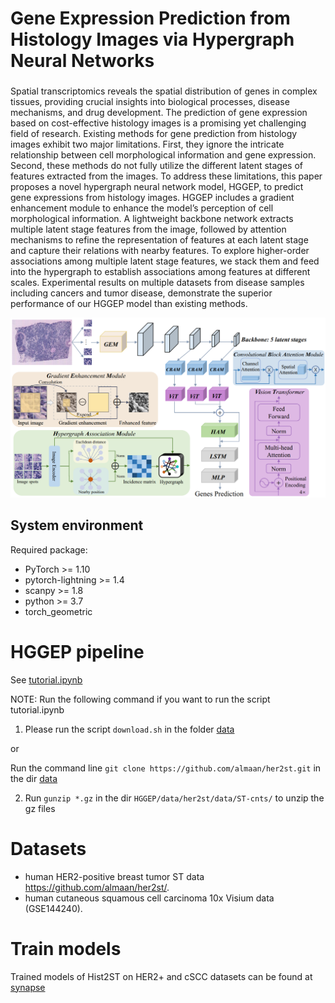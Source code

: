 # Gene Expression Prediction from Histology Images via Hypergraph Neural Networks
### 


Spatial transcriptomics reveals the spatial distribution of genes in complex tissues, providing crucial insights into biological processes, disease mechanisms, and drug development. The prediction of gene expression based on cost-effective histology images is a promising yet challenging field of research. Existing methods for gene prediction from histology images exhibit two major limitations. First, they ignore the intricate relationship between cell morphological information and gene expression. Second, these methods do not fully utilize the different latent stages of features extracted from the images. To address these limitations, this paper proposes a novel hypergraph neural network model, HGGEP, to predict gene expressions from histology images. HGGEP includes a gradient enhancement module to enhance the model’s perception of cell morphological information. A lightweight backbone network extracts multiple latent stage features from the image, followed by attention mechanisms to refine the representation of features at each latent stage and capture their relations with nearby features. To explore higher-order associations among multiple latent stage features, we stack them and feed into the hypergraph to establish associations among features at different scales. Experimental results on multiple datasets from disease samples including cancers and tumor disease, demonstrate the superior performance of our HGGEP model than existing methods.
       


![(Variational) gcn](Figures/workflow.png)



## System environment
Required package:
- PyTorch >= 1.10
- pytorch-lightning >= 1.4
- scanpy >= 1.8
- python >= 3.7
- torch_geometric



# HGGEP pipeline

See [tutorial.ipynb](tutorial.ipynb)


NOTE: Run the following command if you want to run the script tutorial.ipynb
 
1.  Please run the script `download.sh` in the folder [data](https://github.com/biomed-AI/Hist2ST/tree/main/data) 

or 

Run the command line `git clone https://github.com/almaan/her2st.git` in the dir [data](https://github.com/biomed-AI/Hist2ST/tree/main/data) 

2. Run `gunzip *.gz` in the dir `HGGEP/data/her2st/data/ST-cnts/` to unzip the gz files


# Datasets

 -  human HER2-positive breast tumor ST data https://github.com/almaan/her2st/.
 -  human cutaneous squamous cell carcinoma 10x Visium data (GSE144240).


# Train models

Trained models of Hist2ST on HER2+ and cSCC datasets can be found at [synapse](https://www.synapse.org/#!Synapse:syn29738084/files/)

